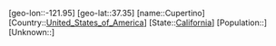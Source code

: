 ﻿---
location: [37.35,-121.95]
type: City
tags:
- geo/City


SpocWebEntityId: 29690
isDeleted: false
confidential: public

---
[geo-lon::-121.95]
[geo-lat::37.35]
[name::Cupertino]
[Country::[United_States_of_America](geo/Continent/North-America/United_States_of_America.md)]
[State::[California](geo/Continent/North-America/United_States_of_America/California.md)]
[Population::]
[Unknown::]

